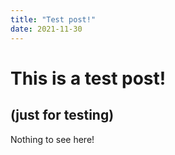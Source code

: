 ```yaml
---
title: "Test post!"
date: 2021-11-30
---
```


# This is a test post!

## (just for testing)

Nothing to see here!
